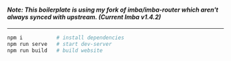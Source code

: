 #### _Note: This boilerplate is using my fork of imba/imba-router which aren't always synced with upstream. (Current Imba v1.4.2)_

---

```sh
npm i         	# install dependencies
npm run serve 	# start dev-server
npm run build 	# build website
```
